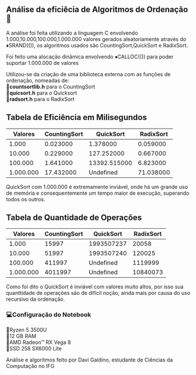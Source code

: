 ## Análise da eficiêcia de Algoritmos de Ordenação:jack_o_lantern:

A análise foi feita utilizando a linguagem C envolvendo 1.000,10.000,100.000,1.000.000 valores gerados aleatoriamente através do :diamonds:SRAND(()),
os algoritmos usados são CountingSort,QuickSort e RadixSort.

Foi feito uma alocação dinâmica envolvendo :diamonds:CALLOC(()) para poder suportar 1.000.000 de valores

Utilizou-se da criação de uma biblioteca externa com as funções de ordenação, nomeadas de:   
:pushpin:**countsortlib.h** para o CountingSort  
:pushpin:**quicsort.h** para o Quicksort  
:pushpin:**radsort.h** para o RadixSort



## Tabela de Eficiência em Milisegundos



|Valores             | CountingSort        |      QuickSort      | RadixSort           |
| -------------------| ------------------- | ------------------- | ------------------- |
|  1.000 |  0.023000 |  1.378000 | 0.059000  |
|  10.000|  0.229000 |  127.252000 |  0.667000 |
|  100.000|  1.641000 |  13392.515000 |  6.823000 |
|  1.000.000|  17.432000 |  Undefined |  71.038000 |



QuickSort com 1.000.000 é extremamente inviável, onde há um grande uso de memória e consequentemente um tempo maior de execução, superando todos os outros.


## Tabela de Quantidade de Operações



|Valores             | CountingSort        |      QuickSort      | RadixSort           |
| -------------------| ------------------- | ------------------- | ------------------- |
|  1.000             |  15997              |  1993507237         | 20058  |
|  10.000|  51997 |  1993507240 |  120025 |
|  100.000|  411997 |  Undefined |  1119999 |
|  1.000.000|  4011997 |  Undefined |  10840073 |



Como foi dito o QuickSort é inviável com valores muito altos, por isso sua quanttidade de operações são de difícil noção, ainda mais por causa do uso recursivo da ordenação.


### :computer:Configuração do Notebook


  :small_orange_diamond:Ryzen 5 3500U  
  :small_orange_diamond:12 GB RAM  
  :small_orange_diamond:AMD Radeon™ RX Vega 8  
  :small_orange_diamond:SSD 258 SX6000 Lite  
  
Análise e algoritmos feito por Davi Galdino, estudante de Ciências da Computação no IFG
